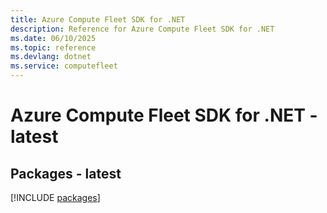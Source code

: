 ```yaml
---
title: Azure Compute Fleet SDK for .NET
description: Reference for Azure Compute Fleet SDK for .NET
ms.date: 06/10/2025
ms.topic: reference
ms.devlang: dotnet
ms.service: computefleet
---
```

# Azure Compute Fleet SDK for .NET - latest
## Packages - latest
[!INCLUDE [packages](compute-fleet-index.md)]